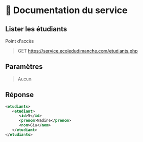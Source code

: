 # 📖 Documentation du service 
## Lister les étudiants
Point d'accès
> GET https://service.ecoledudimanche.com/etudiants.php  

## Paramètres
> Aucun

## Réponse
```xml
<etudiants>
   <etudiant>
      <id>5</id>
      <prenom>Nadine</prenom>
      <nom>Gia</nom>
   </etudiant>
</etudiants>
```
